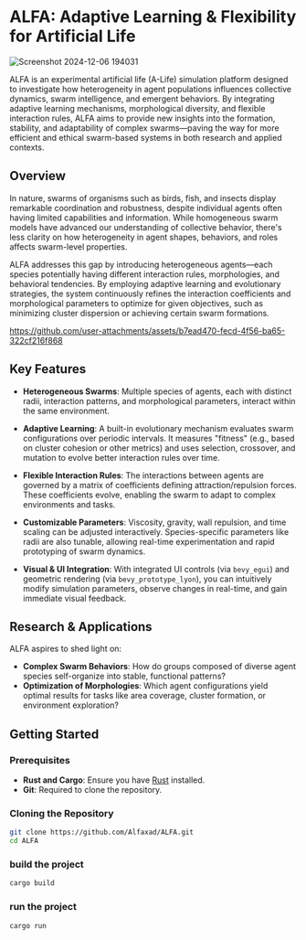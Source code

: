 # ALFA: Adaptive Learning & Flexibility for Artificial Life


![Screenshot 2024-12-06 194031](https://github.com/user-attachments/assets/269d7cc4-2318-4700-8f97-d72cecfb468a)



ALFA is an experimental artificial life (A-Life) simulation platform designed to investigate how heterogeneity in agent populations influences collective dynamics, swarm intelligence, and emergent behaviors. By integrating adaptive learning mechanisms, morphological diversity, and flexible interaction rules, ALFA aims to provide new insights into the formation, stability, and adaptability of complex swarms—paving the way for more efficient and ethical swarm-based systems in both research and applied contexts.

## Overview

In nature, swarms of organisms such as birds, fish, and insects display remarkable coordination and robustness, despite individual agents often having limited capabilities and information. While homogeneous swarm models have advanced our understanding of collective behavior, there's less clarity on how heterogeneity in agent shapes, behaviors, and roles affects swarm-level properties.

ALFA addresses this gap by introducing heterogeneous agents—each species potentially having different interaction rules, morphologies, and behavioral tendencies. By employing adaptive learning and evolutionary strategies, the system continuously refines the interaction coefficients and morphological parameters to optimize for given objectives, such as minimizing cluster dispersion or achieving certain swarm formations.



https://github.com/user-attachments/assets/b7ead470-fecd-4f56-ba65-322cf216f868

## Key Features

- **Heterogeneous Swarms**: Multiple species of agents, each with distinct radii, interaction patterns, and morphological parameters, interact within the same environment.
  
- **Adaptive Learning**: A built-in evolutionary mechanism evaluates swarm configurations over periodic intervals. It measures "fitness" (e.g., based on cluster cohesion or other metrics) and uses selection, crossover, and mutation to evolve better interaction rules over time.
  
- **Flexible Interaction Rules**: The interactions between agents are governed by a matrix of coefficients defining attraction/repulsion forces. These coefficients evolve, enabling the swarm to adapt to complex environments and tasks.
  
- **Customizable Parameters**: Viscosity, gravity, wall repulsion, and time scaling can be adjusted interactively. Species-specific parameters like radii are also tunable, allowing real-time experimentation and rapid prototyping of swarm dynamics.
  
- **Visual & UI Integration**: With integrated UI controls (via `bevy_egui`) and geometric rendering (via `bevy_prototype_lyon`), you can intuitively modify simulation parameters, observe changes in real-time, and gain immediate visual feedback.

## Research & Applications

ALFA aspires to shed light on:
- **Complex Swarm Behaviors**: How do groups composed of diverse agent species self-organize into stable, functional patterns?
- **Optimization of Morphologies**: Which agent configurations yield optimal results for tasks like area coverage, cluster formation, or environment exploration?


## Getting Started

### Prerequisites

- **Rust and Cargo**: Ensure you have [Rust](https://www.rust-lang.org/tools/install) installed.
- **Git**: Required to clone the repository.

### Cloning the Repository

```bash
git clone https://github.com/Alfaxad/ALFA.git
cd ALFA
```

### build the project

```bash
cargo build
```
### run the project

```bash
cargo run
```

